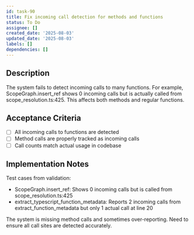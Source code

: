 ```yaml
---
id: task-90
title: Fix incoming call detection for methods and functions
status: To Do
assignee: []
created_date: '2025-08-03'
updated_date: '2025-08-03'
labels: []
dependencies: []
---
```


## Description

The system fails to detect incoming calls to many functions. For example, ScopeGraph.insert_ref shows 0 incoming calls but is actually called from scope_resolution.ts:425. This affects both methods and regular functions.

## Acceptance Criteria

- [ ] All incoming calls to functions are detected
- [ ] Method calls are properly tracked as incoming calls
- [ ] Call counts match actual usage in codebase

## Implementation Notes

Test cases from validation:
- ScopeGraph.insert_ref: Shows 0 incoming calls but is called from scope_resolution.ts:425
- extract_typescript_function_metadata: Reports 2 incoming calls from extract_function_metadata but only 1 actual call at line 20

The system is missing method calls and sometimes over-reporting. Need to ensure all call sites are detected accurately.

